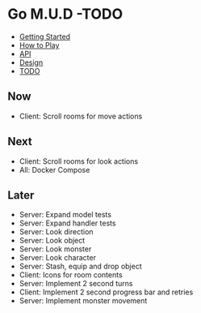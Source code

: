 # Go M.U.D -TODO

- [Getting Started](README.md)
- [How to Play](README-HOWTOPLAY.md)
- [API](README-API.md)
- [Design](README-DESIGN.md)
- [TODO](README-TODO.md)

## Now

- Client: Scroll rooms for move actions

## Next

- Client: Scroll rooms for look actions
- All: Docker Compose

## Later

- Server: Expand model tests
- Server: Expand handler tests
- Server: Look direction
- Server: Look object
- Server: Look monster
- Server: Look character
- Server: Stash, equip and drop object
- Client: Icons for room contents
- Server: Implement 2 second turns
- Client: Implement 2 second progress bar and retries
- Server: Implement monster movement
